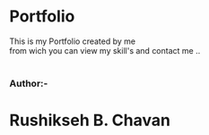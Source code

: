 # Portfolio <br>
This is my Portfolio created by me <br>
from wich you can view my skill's and contact me ..<br>
<br>
<h3>Author:-</h3> <h1>Rushikseh B. Chavan </h1>
